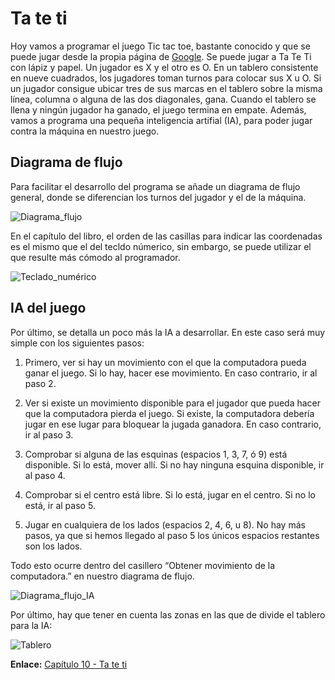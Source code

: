 # Ta te ti

Hoy vamos a programar el juego Tic tac toe, bastante conocido y que se puede jugar desde la propia página de [Google](https://www.google.es/search?q=tic+tac+toe). Se puede jugar a Ta Te Ti con lápiz y papel. Un jugador es X y el otro es O. En un tablero consistente en nueve cuadrados, los jugadores toman turnos para colocar sus X u O. Si un jugador consigue ubicar tres de sus marcas en el tablero sobre la misma línea, columna o alguna de las dos diagonales, gana. Cuando el tablero se llena y ningún jugador ha ganado, el juego termina en empate. Además, vamos a programa una pequeña inteligencia artifial (IA), para poder jugar contra la máquina en nuestro juego.

## Diagrama de flujo

Para facilitar el desarrollo del programa se añade un diagrama de flujo general, donde se diferencian los turnos del jugador y el de la máquina.

![Diagrama_flujo](https://inventwithpython.com/es/10_files/image002.jpg)

En el capítulo del libro, el orden de las casillas para indicar las coordenadas es el mismo que el del tecldo númerico, sin embargo, se puede utilizar el que resulte más cómodo al programador.

![Teclado_numérico](https://inventwithpython.com/es/10_files/image003.jpg)

## IA del juego

Por último, se detalla un poco más la IA a desarrollar. En este caso será muy simple con los siguientes pasos:

1. Primero, ver si hay un movimiento con el que la computadora pueda ganar el juego. Si lo hay, hacer ese movimiento. En caso contrario, ir al paso 2.

2. Ver si existe un movimiento disponible para el jugador que pueda hacer que la computadora pierda el juego. Si existe, la computadora debería jugar en ese lugar para bloquear la jugada ganadora. En caso contrario, ir al paso 3.

3. Comprobar si alguna de las esquinas (espacios 1, 3, 7, ó 9) está disponible. Si lo está, mover allí. Si no hay ninguna esquina disponible, ir al paso 4.

4. Comprobar si el centro está libre. Si lo está, jugar en el centro. Si no lo está, ir al paso 5.

5. Jugar en cualquiera de los lados (espacios 2, 4, 6, u 8). No hay más pasos, ya que si hemos llegado al paso 5 los únicos espacios restantes son los lados.

Todo esto ocurre dentro del casillero “Obtener movimiento de la computadora.” en nuestro diagrama de flujo.

![Diagrama_flujo_IA](https://inventwithpython.com/es/10_files/image005.jpg)

Por último, hay que tener en cuenta las zonas en las que de divide el tablero para la IA:

![Tablero](https://inventwithpython.com/es/10_files/image004.jpg)

**Enlace:** [Capítulo 10 - Ta te ti](https://inventwithpython.com/es/10.html)
